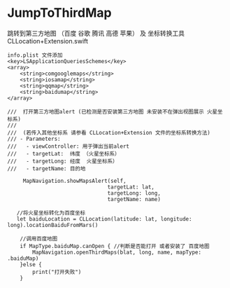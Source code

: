 # JumpToThirdMap
跳转到第三方地图 （百度 谷歌 腾讯 高德 苹果） 及 坐标转换工具  CLLocation+Extension.swift

   
    info.plist 文件添加
   	<key>LSApplicationQueriesSchemes</key>
	<array>
		<string>comgooglemaps</string>
		<string>iosamap</string>
		<string>qqmap</string>
		<string>baidumap</string>
	</array>

    ///  打开第三方地图alert (已检测是否安装第三方地图 未安装不在弹出视图展示 火星坐标系)
    ///
    ///  (若传入其他坐标系 请参看 CLLocation+Extension 文件的坐标系转换方法)
    /// - Parameters:
    ///   - viewController: 用于弹出当前alert
    ///   - targetLat:  纬度 （火星坐标系）
    ///   - targetLong: 经度  火星坐标系）
    ///   - targetName: 目的地

         MapNavigation.showMapsAlert(self,
                                    targetLat: lat,
                                    targetLong: long,
                                    targetName: name)

       //将火星坐标转化为百度坐标 
       let baiduLocation = CLLocation(latitude: lat, longitude: long).locationBaiduFromMars()
 
        //调用百度地图
        if MapType.baiduMap.canOpen { //判断是否能打开 或者安装了 百度地图
            MapNavigation.openThirdMaps(blat, long, name, mapType: .baiduMap)
        }else {
            print("打开失败")
        }

 
